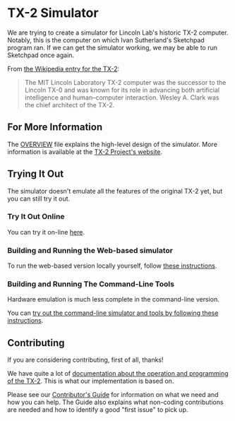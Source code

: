 # TX-2 Simulator

We are trying to create a simulator for Lincoln Lab's historic TX-2
computer. Notably, this is the computer on which Ivan Sutherland's
Sketchpad program ran. If we can get the simulator working, we may be
able to run Sketchpad once again.

From [the Wikipedia entry for the TX-2](https://en.wikipedia.org/wiki/TX-2):

> The MIT Lincoln Laboratory TX-2 computer was the successor to the
> Lincoln TX-0 and was known for its role in advancing both artificial
> intelligence and human–computer interaction. Wesley A. Clark was the
> chief architect of the TX-2.

## For More Information

The [OVERVIEW](docs/OVERVIEW.md) file explains the high-level design
of the simulator. More information is available at the [TX-2
Project's website](https://tx-2.github.io/).

## Trying It Out

The simulator doesn't emulate all the features of the original TX-2
yet, but you can still try it out.

### Try It Out Online

You can try it on-line [here](https://tx-2.github.io/demo/).

### Building and Running the Web-based simulator

To run the web-based version locally yourself, follow [these
instructions](docs/build/web.md).

### Building and Running The Command-Line Tools

Hardware emulation is much less complete in the command-line version.

You can [try out the command-line simulator and tools by following
these instructions](docs/build/cli.md).

## Contributing

If you are considering contributing, first of all, thanks!

We have quite a lot of [documentation about the operation and
programming of the TX-2](https://tx-2.github.io/documentation.html).
This is what our implementation is based on.

Please see our [Contributor's Guide](CONTRIBUTING.md) for information
on what we need and how you can help. The Guide also explains what
non-coding contributions are needed and how to identify a good "first
issue" to pick up.
